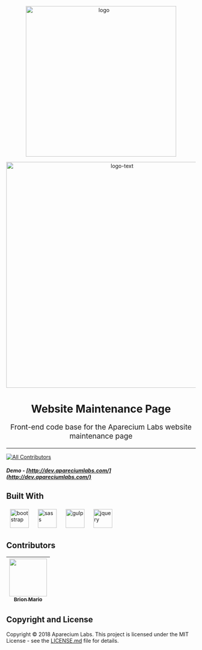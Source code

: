 <p align="center">
    <img style="display:block;text-align:center" src="https://user-images.githubusercontent.com/25959096/43851144-7c0697f4-9b57-11e8-972b-cb5c6af9a01b.png" alt="logo" width="400" />
</p>
<p align="center">
    <img style="display:block;text-align:center" src="https://user-images.githubusercontent.com/25959096/43851190-96e4c596-9b57-11e8-9653-74657d00a99f.png" alt="logo-text" width="600" />
</p>


<h1 align="center">
  Website Maintenance Page
</h1>
<p align="center" style="font-size: 1.2rem;">Front-end code base for the Aparecium Labs website maintenance page</p>

<hr />

[![All Contributors](https://img.shields.io/badge/all_contributors-1-orange.svg?style=flat-square)](#contributors)

##### Demo - [http://dev.apareciumlabs.com/](http://dev.apareciumlabs.com/)

## Built With

<p>
    <img style="display:inline-block;margin: 5px 10px" src="https://camo.githubusercontent.com/8f12b9c1c1759161b9238fd2cec75fa26aad23e1/68747470733a2f2f676574626f6f7473747261702e636f6d2f646f63732f342e312f6173736574732f6272616e642f626f6f7473747261702d736f6c69642e737667" alt="bootstrap" height="50" />
    <img style="display:inline-block;margin: 5px 10px" src="https://camo.githubusercontent.com/f1e23b7f0efb3e6acf2b5a11c0379e5c51cc911b/68747470733a2f2f7261776769742e636f6d2f736173732f6e6f64652d736173732f6d61737465722f6d656469612f6c6f676f2e737667" alt="sass" height="50" />
    <img style="display:inline-block;margin: 5px 10px" src="https://raw.githubusercontent.com/gulpjs/artwork/master/gulp-2x.png" alt="gulp" height="50" />
    <img style="display:inline-block;margin: 5px 10px" src="https://cdn-images-1.medium.com/max/1600/0*g3ns8QALNBBH7CBA." alt="jquery" height="50" />
</p>

## Contributors

<!-- ALL-CONTRIBUTORS-LIST:START - Do not remove or modify this section -->
<!-- prettier-ignore -->
| [<img src="https://avatars3.githubusercontent.com/u/25959096?v=4" width="100px;"/><br /><sub><b>Brion Mario</b></sub>](http://www.brionmario.com)<br /> |
| :---: |
<!-- ALL-CONTRIBUTORS-LIST:END -->

## Copyright and License

Copyright &copy; 2018 Aparecium Labs. This project is licensed under the MIT License - see the [LICENSE.md](LICENSE.md) file for details.
